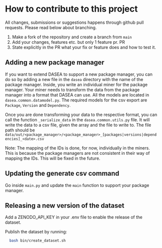 # How to contribute to this project

All changes, submissions or suggestions happens through github pull requests. Please read below about branching.

1. Make a fork of the repository and create a branch from `main`
2. Add your changes, features etc. but only 1 feature pr. PR
3. State explicitly in the PR what your fix or feature does and how to test it.

## Adding a new package manager

If you want to extend DASEA to support a new package manager, you can do so by adding a new file in the `dasea` directory with the name of the package manager. Inside, you write an individual miner for the package manager. Your miner needs to transform the data from the package manager into a format that DASEA can use. All the models are located in `dasea.common.datamodel.py`. The required models for the csv export are `Package`, `Version` and `Dependency`.

Once you are done transforming your data to the respective format, you can call the function `_serialize_data` in the `dasea.common.utils.py` file. It will write the data to a csv file, given the array and the file to write to. The file path should be `data/out/<package_manager>/<package_manager>_[packages|versions|dependencies]_<date>.csv`

Note: The mapping of the IDs is done, for now, individually in the miners. This is because the package managers are not consistent in their way of mapping the IDs. This will be fixed in the future.

## Updating the generate csv command

Go inside `main.py` and update the `main` function to support your package manager.

## Releasing a new version of the dataset

Add a ZENODO_API_KEY in your .env file to enable the release of the dataset.

Publish the dataset by running:

```bash
  bash bin/create_dataset.sh
```
